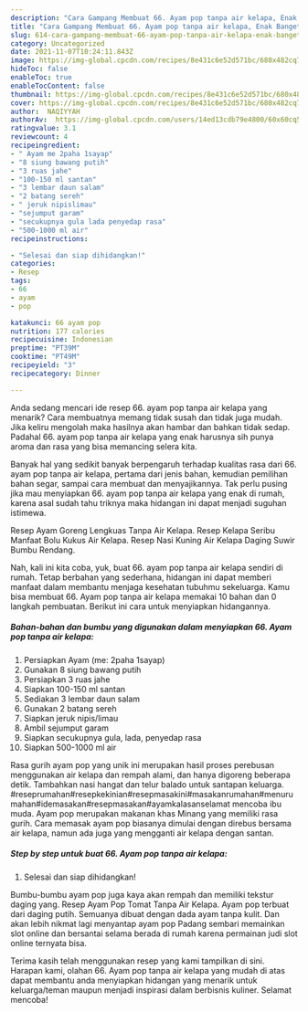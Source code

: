 ```yaml
---
description: "Cara Gampang Membuat 66. Ayam pop tanpa air kelapa, Enak Banget"
title: "Cara Gampang Membuat 66. Ayam pop tanpa air kelapa, Enak Banget"
slug: 614-cara-gampang-membuat-66-ayam-pop-tanpa-air-kelapa-enak-banget
category: Uncategorized
date: 2021-11-07T10:24:11.843Z
image: https://img-global.cpcdn.com/recipes/8e431c6e52d571bc/680x482cq70/66-ayam-pop-tanpa-air-kelapa-foto-resep-utama.jpg
hideToc: false
enableToc: true
enableTocContent: false
thumbnail: https://img-global.cpcdn.com/recipes/8e431c6e52d571bc/680x482cq70/66-ayam-pop-tanpa-air-kelapa-foto-resep-utama.jpg
cover: https://img-global.cpcdn.com/recipes/8e431c6e52d571bc/680x482cq70/66-ayam-pop-tanpa-air-kelapa-foto-resep-utama.jpg
author:  NAQIYYAH
authorAv:  https://img-global.cpcdn.com/users/14ed13cdb79e4800/60x60cq50/avatar.jpg
ratingvalue: 3.1
reviewcount: 4
recipeingredient:
- " Ayam me 2paha 1sayap"
- "8 siung bawang putih"
- "3 ruas jahe"
- "100-150 ml santan"
- "3 lembar daun salam"
- "2 batang sereh"
- " jeruk nipislimau"
- "sejumput garam"
- "secukupnya gula lada penyedap rasa"
- "500-1000 ml air"
recipeinstructions:

- "Selesai dan siap dihidangkan!"
categories:
- Resep
tags:
- 66
- ayam
- pop

katakunci: 66 ayam pop 
nutrition: 177 calories
recipecuisine: Indonesian
preptime: "PT39M"
cooktime: "PT49M"
recipeyield: "3"
recipecategory: Dinner

---
```



Anda sedang mencari ide resep 66. ayam pop tanpa air kelapa yang menarik? Cara membuatnya memang tidak susah dan tidak juga mudah. Jika keliru mengolah maka hasilnya akan hambar dan bahkan tidak sedap. Padahal 66. ayam pop tanpa air kelapa yang enak harusnya sih punya aroma dan rasa yang bisa memancing selera kita.


Banyak hal yang sedikit banyak berpengaruh terhadap kualitas rasa dari 66. ayam pop tanpa air kelapa, pertama dari jenis bahan, kemudian pemilihan bahan segar, sampai cara membuat dan menyajikannya. Tak perlu pusing jika mau menyiapkan 66. ayam pop tanpa air kelapa yang enak di rumah, karena asal sudah tahu triknya maka hidangan ini dapat menjadi suguhan istimewa.

Resep Ayam Goreng Lengkuas Tanpa Air Kelapa. Resep Kelapa Seribu Manfaat Bolu Kukus Air Kelapa. Resep Nasi Kuning Air Kelapa Daging Suwir Bumbu Rendang.


Nah, kali ini kita coba, yuk, buat 66. ayam pop tanpa air kelapa sendiri di rumah. Tetap berbahan yang sederhana, hidangan ini dapat memberi manfaat dalam membantu menjaga kesehatan tubuhmu sekeluarga. Kamu bisa membuat 66. Ayam pop tanpa air kelapa memakai 10 bahan dan 0 langkah pembuatan. Berikut ini cara untuk menyiapkan hidangannya.

<!--inarticleads1-->

##### Bahan-bahan dan bumbu yang digunakan dalam menyiapkan 66. Ayam pop tanpa air kelapa:

1. Persiapkan  Ayam (me: 2paha 1sayap)
1. Gunakan 8 siung bawang putih
1. Persiapkan 3 ruas jahe
1. Siapkan 100-150 ml santan
1. Sediakan 3 lembar daun salam
1. Gunakan 2 batang sereh
1. Siapkan  jeruk nipis/limau
1. Ambil sejumput garam
1. Siapkan secukupnya gula, lada, penyedap rasa
1. Siapkan 500-1000 ml air


Rasa gurih ayam pop yang unik ini merupakan hasil proses perebusan menggunakan air kelapa dan rempah alami, dan hanya digoreng beberapa detik. Tambahkan nasi hangat dan telur balado untuk santapan keluarga. #reseprumahan#resepkekinian#resepmasakini#masakanrumahan#menurumahan#idemasakan#resepmasakan#ayamkalasanselamat mencoba ibu muda. Ayam pop merupakan makanan khas Minang yang memiliki rasa gurih. Cara memasak ayam pop biasanya dimulai dengan direbus bersama air kelapa, namun ada juga yang mengganti air kelapa dengan santan. 

<!--inarticleads2-->

##### Step by step untuk buat 66. Ayam pop tanpa air kelapa:


1. Selesai dan siap dihidangkan!

Bumbu-bumbu ayam pop juga kaya akan rempah dan memiliki tekstur daging yang. Resep Ayam Pop Tomat Tanpa Air Kelapa. Ayam pop terbuat dari daging putih. Semuanya dibuat dengan dada ayam tanpa kulit. Dan akan lebih nikmat lagi menyantap ayam pop Padang sembari memainkan slot online dan bersantai selama berada di rumah karena permainan judi slot online ternyata bisa. 

Terima kasih telah menggunakan resep yang kami tampilkan di sini. Harapan kami, olahan 66. Ayam pop tanpa air kelapa yang mudah di atas dapat membantu anda menyiapkan hidangan yang menarik untuk keluarga/teman maupun menjadi inspirasi dalam berbisnis kuliner. Selamat mencoba!
